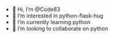 - 👋 Hi, I’m @Code83
- 👀 I’m interested in python-flask-hug
- 🌱 I’m currently learning python
- 💞️ I’m looking to collaborate on python

<!---
Code83/Code83 is a ✨ special ✨ repository because its `README.md` (this file) appears on your GitHub profile.
You can click the Preview link to take a look at your changes.
--->
